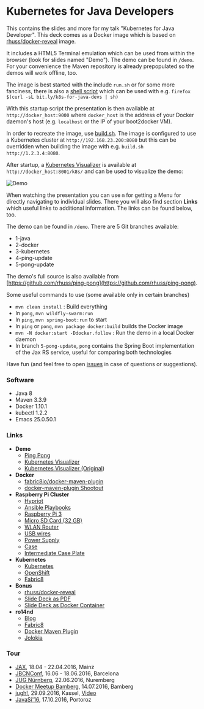 # Kubernetes for Java Developers

This contains the slides and more for my talk "Kubernetes for Java
Developer". This deck comes as a Docker image which is
based on [rhuss/docker-reveal](https://github.com/rhuss/docker-reveal)
image.

It includes a HTML5 Terminal emulation which can be used from within
the browser (look for slides named "Demo"). The demo can be found in
`/demo`. For your convenience the Maven repository is already
prepopulated so the demos will work offline, too.

The image is best started with the include `run.sh` or for some more
fanciness, there is also a [shell script](https://raw.githubusercontent.com/ro14nd-talks/kubernetes-for-java-developers/master/run-container.sh) which can be used with e.g. `firefox $(curl -sL bit.ly/k8s-for-java-devs | sh)`

With this startup script the presentation is then available at
`http://docker_host:9000` where `docker_host` is the address of your
Docker daemon's host (e.g. `localhost` or the IP of your boot2docker
VM).

In order to recreate the image, use [build.sh](build.sh). The image is
configured to use a Kubernetes cluster at `http://192.168.23.200:8080` but
this can be overridden when building the image with e.g. `build.sh
http://1.2.3.4:8080`.

After startup, a
[Kubernetes Visualizer](https://github.com/brendandburns/gcp-live-k8s-visualizer)
is available at `http://docker_host:8001/k8s/` and can be used to
visualize the demo:

![Demo](https://raw.githubusercontent.com/rhuss/jax-kubernetes-2016/master/demo.png
 "Demo in Action")

When watching the presentation you can use `m` for getting a Menu for
directly navigating to individual slides. There you will also find
section **Links** which useful links to additional information. The
links can be found below, too.

The demo can be found in `/demo`. There are 5 Git branches available:

* 1-java
* 2-docker
* 3-kubernetes
* 4-ping-update
* 5-pong-update

The demo's full source is also available from [https://github.com/rhuss/ping-pong](https://github.com/rhuss/ping-pong).

Some useful commands to use (some available only in certain branches)

* `mvn clean install` : Build everything
* In `pong`, `mvn wildfly-swarm:run`
* In `ping`, `mvn spring-boot:run` to start
* In `ping` or `pong`, `mvn package docker:build` builds the Docker image
* `mvn -N docker:start -Ddocker.follow` : Run the demo in a local Docker daemon
* In branch `5-pong-update`, `pong` contains the Spring Boot implementation of the Jax RS service, useful for
  comparing both technologies

Have fun (and feel free to open
[issues](https://github.com/ro14nd-talks/kubernetes-for-java-developers/issues) in case
of questions or suggestions).


### Software

* Java 8
* Maven 3.3.9
* Docker 1.10.1
* kubectl 1.2.2
* Emacs 25.0.50.1

### Links

* **Demo**
  * [Ping Pong](https://github.com/rhuss/ping-pong)
  * [Kubernetes Visualizer](https://github.com/saturnism/gcp-live-k8s-visualizer)
  * [Kubernetes Visualizer (Original](https://github.com/brendandburns/gcp-live-k8s-visualizer))
* **Docker**
  * [fabric8io/docker-maven-plugin](https://github.com/fabric8io/docker-maven-plugin)
  * [docker-maven-plugin Shootout](https://github.com/fabric8io/shootout-docker-maven)
* **Raspberry Pi Cluster**
  * [Hypriot](http://blog.hypriot.com/)
  * [Ansible Playbooks](https://github.com/Project31/ansible-kubernetes-openshift-pi3)
  * [Raspberry Pi 3](http://www.watterott.com/de/Raspberry-Pi-3)
  * [Micro SD Card (32 GB)](http://www.amazon.de/SanDisk-Android-microSDHC-Speicherkarte-SD-Adapter/dp/B013UDL5RU)
  * [WLAN Router](http://www.amazon.de/TP-Link-TL-WR802N-Router-WLAN-Geschwindigkeit-300Mbit/dp/B00XPUIDFQ)
  * [USB wires](http://www.amazon.de/Anker-PowerLine-Kevlarfaser-Lebensdauer-Smartphones-Schwarz/dp/B016BEVNK4?)
  * [Power Supply](http://www.amazon.de/Anker-PowerPort-Family-Sized-Ladeadapter-Technologie/dp/B00PTLSH9G)
  * [Case](http://www.amazon.de/H%C3%B6henverstellbares-stapelbares-Abstandsbolzen-Vullers-Tech/dp/B00NB1WPEE)
  * [Intermediate Case Plate](http://www.amazon.de/Intermediate-Stacking-Raspberry-Vullers-Tech/dp/B00NB1WQZW)
* **Kubernetes**
  * [Kubernetes](http://kubernetes.io)
  * [OpenShift](http://www.openshift.com)
  * [Fabric8](http://fabric8.io)
* **Bonus**
  * [rhuss/docker-reveal](https://hub.docker.com/r/rhuss/docker-reveal)
  * [Slide Deck as PDF](slides/kubernetes-for-java-developers.pdf)
  * [Slide Deck as Docker Container](https://github.com/rhuss/jax-kubernetes-2016)
* **ro14nd**
  * [Blog](https://ro14nd.de)
  * [Fabric8](http://fabric8.io)
  * [Docker Maven Plugin](https://github.com/fabric8io/docker-maven-plugin)
  * [Jolokia](https://www.jolokia.org)

### Tour

* [JAX](https://jax.de/), 18.04 - 22.04.2016, Mainz
* [JBCNConf](http://www.jbcnconf.com/2016/), 16.06 - 18.06.2016, Barcelona
* [JUG Nürnberg](http://www.meetup.com/de-DE/JUG-Nurnberg/), 22.06.2016, Nuremberg
* [Docker Meetup Bamberg](http://www.meetup.com/de-DE/Docker-Bamberg/), 14.07.2016, Bamberg
* [jugh!](http://www.jugh.de/), 29.09.2016, Kassel, [Video]()
* [JavaSi'16](http://www.sioug.si/index.php/konferenca-javasi-16/java-2/175-kubectl-in-60-min), 17.10.2016, Portoroz

